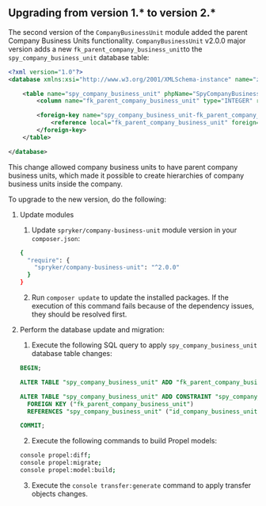 

## Upgrading from version 1.* to version 2.*

The second version of the `CompanyBusinessUnit` module added the parent Company Business Units functionality.
`CompanyBusinessUnit` v2.0.0 major version adds a new `fk_parent_company_business_unit`to the `spy_company_business_unit` database table:

```xml
<?xml version="1.0"?>
<database xmlns:xsi="http://www.w3.org/2001/XMLSchema-instance" name="zed" xsi:noNamespaceSchemaLocation="http://static.spryker.com/schema-01.xsd" namespace="Orm\Zed\CompanyBusinessUnit\Persistence" package="src.Orm.Zed.CompanyBusinessUnit.Persistence">

    <table name="spy_company_business_unit" phpName="SpyCompanyBusinessUnit" identifierQuoting="true">
        <column name="fk_parent_company_business_unit" type="INTEGER" required="false"/>

        <foreign-key name="spy_company_business_unit-fk_parent_company_business_unit" foreignTable="spy_company_business_unit" phpName="ParentCompanyBusinessUnit" refPhpName="ChildrenCompanyBusinessUnits">
            <reference local="fk_parent_company_business_unit" foreign="id_company_business_unit"/>
        </foreign-key>
    </table>

</database>
```

This change allowed company business units to have parent company business units, which made it possible to create hierarchies of company business units inside the company.

To upgrade to the new version, do the following:

1. Update modules

    1. Update `spryker/company-business-unit` module version in your `composer.json`:
   
    ```bash
    {
      "require": {
        "spryker/company-business-unit": "^2.0.0"
      }
    }
    ```

    2. Run `composer update` to update the installed packages. If the execution of this command fails because of the dependency issues, they should be resolved first.

2. Perform the database update and migration:

    1. Execute the following SQL query to apply `spy_company_business_unit` database table changes:

    ```SQL
    BEGIN;

    ALTER TABLE "spy_company_business_unit" ADD "fk_parent_company_business_unit" INTEGER;

    ALTER TABLE "spy_company_business_unit" ADD CONSTRAINT "spy_company_business_unit-fk_parent_company_business_unit"
      FOREIGN KEY ("fk_parent_company_business_unit")
      REFERENCES "spy_company_business_unit" ("id_company_business_unit");

    COMMIT;
    ```

    2. Execute the following commands to build Propel models:

    ```bash
    console propel:diff;
    console propel:migrate;
    console propel:model:build;
    ```

    3. Execute the `console transfer:generate` command to apply transfer objects changes.
